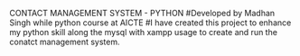 CONTACT MANAGEMENT SYSTEM - PYTHON
#Developed by Madhan Singh while python course at AICTE
#I have created this project to enhance my python skill along the mysql with xampp usage to create and run the conatct management system.
